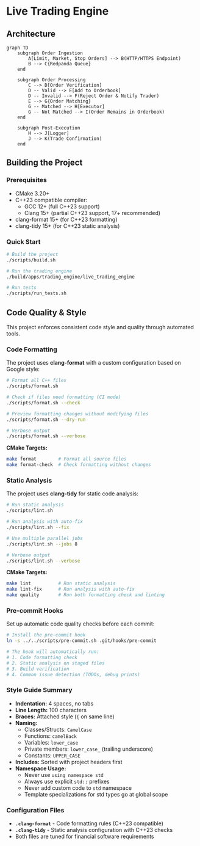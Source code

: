 # Live Trading Engine

## Architecture

```mermaid
graph TD
    subgraph Order Ingestion
        A[Limit, Market, Stop Orders] --> B(HTTP/HTTPS Endpoint)
        B --> C{Redpanda Queue}
    end

    subgraph Order Processing
        C --> D[Order Verification]
        D -- Valid --> E[Add to Orderbook]
        D -- Invalid --> F(Reject Order & Notify Trader)
        E --> G{Order Matching}
        G -- Matched --> H[Executor]
        G -- Not Matched --> I(Order Remains in Orderbook)
    end

    subgraph Post-Execution
        H --> J[Logger]
        J --> K(Trade Confirmation)
    end
```

## Building the Project

### Prerequisites
- CMake 3.20+
- C++23 compatible compiler:
  - GCC 12+ (full C++23 support)
  - Clang 15+ (partial C++23 support, 17+ recommended)
- clang-format 15+ (for C++23 formatting)
- clang-tidy 15+ (for C++23 static analysis)

### Quick Start
```bash
# Build the project
./scripts/build.sh

# Run the trading engine
./build/apps/trading_engine/live_trading_engine

# Run tests
./scripts/run_tests.sh
```

## Code Quality & Style

This project enforces consistent code style and quality through automated tools.

### Code Formatting
The project uses **clang-format** with a custom configuration based on Google style:

```bash
# Format all C++ files
./scripts/format.sh

# Check if files need formatting (CI mode)
./scripts/format.sh --check

# Preview formatting changes without modifying files
./scripts/format.sh --dry-run

# Verbose output
./scripts/format.sh --verbose
```

**CMake Targets:**
```bash
make format        # Format all source files
make format-check  # Check formatting without changes
```

### Static Analysis
The project uses **clang-tidy** for static code analysis:

```bash
# Run static analysis
./scripts/lint.sh

# Run analysis with auto-fix
./scripts/lint.sh --fix

# Use multiple parallel jobs
./scripts/lint.sh --jobs 8

# Verbose output
./scripts/lint.sh --verbose
```

**CMake Targets:**
```bash
make lint          # Run static analysis
make lint-fix      # Run analysis with auto-fix
make quality       # Run both formatting check and linting
```

### Pre-commit Hooks
Set up automatic code quality checks before each commit:

```bash
# Install the pre-commit hook
ln -s ../../scripts/pre-commit.sh .git/hooks/pre-commit

# The hook will automatically run:
# 1. Code formatting check
# 2. Static analysis on staged files
# 3. Build verification
# 4. Common issue detection (TODOs, debug prints)
```

### Style Guide Summary
- **Indentation:** 4 spaces, no tabs
- **Line Length:** 100 characters
- **Braces:** Attached style (`{` on same line)
- **Naming:**
  - Classes/Structs: `CamelCase`
  - Functions: `camelBack`
  - Variables: `lower_case`
  - Private members: `lower_case_` (trailing underscore)
  - Constants: `UPPER_CASE`
- **Includes:** Sorted with project headers first
- **Namespace Usage:** 
  - Never use `using namespace std`
  - Always use explicit `std::` prefixes
  - Never add custom code to `std` namespace
  - Template specializations for std types go at global scope

### Configuration Files
- **`.clang-format`** - Code formatting rules (C++23 compatible)
- **`.clang-tidy`** - Static analysis configuration with C++23 checks
- Both files are tuned for financial software requirements